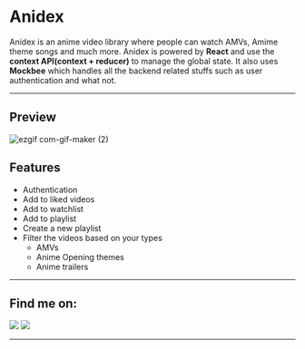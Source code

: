 # Anidex

Anidex is an anime video library where people can watch AMVs, Amime theme songs and much more.
Anidex is powered by **React** and use the **context API(context + reducer)** to manage the global state.
It also uses **Mockbee** which handles all the backend related stuffs such as user authentication and what not.

---

## Preview

![ezgif com-gif-maker (2)](https://user-images.githubusercontent.com/57684950/163492550-809dbcbe-4da6-4a84-a0ab-555681fb3f79.gif)




## Features
- Authentication 
- Add to liked videos
- Add to watchlist
- Add to playlist
- Create a new playlist
- Filter the videos based on your types
  - AMVs
  - Anime Opening themes
  - Anime trailers

---

## Find me on:

<a href="https://www.linkedin.com/in/md-amir-gauhar/"><img src="https://img.shields.io/badge/LinkedIn-0077B5?style=for-the-badge&logo=linkedin&logoColor=white"/></a>
<a href="https://twitter.com/gauhar_amir"><img src="https://img.shields.io/badge/Twitter-1DA1F2?style=for-the-badge&logo=twitter&logoColor=white"/></a>

---
